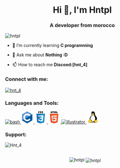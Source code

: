 <h1 align="center">Hi 👋, I'm Hntpl</h1>
<h3 align="center">A developer from morocco</h3>

<p align="left"> <img src="https://komarev.com/ghpvc/?username=hntpl&label=Profile%20views&color=0e75b6&style=flat" alt="hntpl" /> </p>

- 🌱 I’m currently learning **C programming**

- 💬 Ask me about **Nothing :D**

- 📫 How to reach me **Discoed:[hnt_4]**

<h3 align="left">Connect with me:</h3>
<p align="left">
<a href="https://discord.gg/hnt_4" target="blank"><img align="center" src="https://raw.githubusercontent.com/rahuldkjain/github-profile-readme-generator/master/src/images/icons/Social/discord.svg" alt="hnt_4" height="30" width="40" /></a>
</p>

<h3 align="left">Languages and Tools:</h3>
<p align="left"> <a href="https://www.gnu.org/software/bash/" target="_blank" rel="noreferrer"> <img src="https://www.vectorlogo.zone/logos/gnu_bash/gnu_bash-icon.svg" alt="bash" width="40" height="40"/> </a> <a href="https://www.cprogramming.com/" target="_blank" rel="noreferrer"> <img src="https://raw.githubusercontent.com/devicons/devicon/master/icons/c/c-original.svg" alt="c" width="40" height="40"/> </a> <a href="https://www.w3schools.com/css/" target="_blank" rel="noreferrer"> <img src="https://raw.githubusercontent.com/devicons/devicon/master/icons/css3/css3-original-wordmark.svg" alt="css3" width="40" height="40"/> </a> <a href="https://www.w3.org/html/" target="_blank" rel="noreferrer"> <img src="https://raw.githubusercontent.com/devicons/devicon/master/icons/html5/html5-original-wordmark.svg" alt="html5" width="40" height="40"/> </a> <a href="https://www.adobe.com/in/products/illustrator.html" target="_blank" rel="noreferrer"> <img src="https://www.vectorlogo.zone/logos/adobe_illustrator/adobe_illustrator-icon.svg" alt="illustrator" width="40" height="40"/> </a> <a href="https://www.linux.org/" target="_blank" rel="noreferrer"> <img src="https://raw.githubusercontent.com/devicons/devicon/master/icons/linux/linux-original.svg" alt="linux" width="40" height="40"/> </a> </p>

<h3 align="left">Support:</h3>
<p><a href="https://www.buymeacoffee.com/Hnt_4"> <img align="left" src="https://cdn.buymeacoffee.com/buttons/v2/default-yellow.png" height="50" width="210" alt="Hnt_4" /></a></p><br><br>

<p><img align="left" src="https://github-readme-stats.vercel.app/api/top-langs?username=hntpl&show_icons=true&locale=en&layout=compact" alt="hntpl" /></p>

<p>&nbsp;<img align="center" src="https://github-readme-stats.vercel.app/api?username=hntpl&show_icons=true&locale=en" alt="hntpl" /></p>

